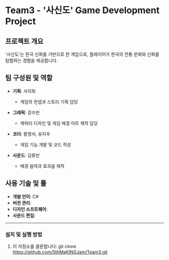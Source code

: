 # Team3 - '사신도' Game Development Project

## 프로젝트 개요
'사신도'는 한국 신화를 기반으로 한 게임으로, 플레이어가 한국의 전통 문화와 신화를 탐험하는 경험을 제공합니다.

## 팀 구성원 및 역할
- **기획**: 서지희  
  - 게임의 컨셉과 스토리 기획 담당

- **그래픽**: 강수빈  
  - 캐릭터 디자인 및 게임 배경 아트 제작 담당

- **코더**: 황영서, 유지우  
  - 게임 기능 개발 및 코드 작성

- **사운드**: 김류빈  
  - 배경 음악과 효과음 제작

## 사용 기술 및 툴
- **개발 언어**: C#
- **버전 관리**: 
- **디자인 소프트웨어**: 
- **사운드 편집**: 

---

### 설치 및 실행 방법
1. 이 저장소를 클론합니다:
   git clone https://github.com/5thMaKINGJam/Team3.git

